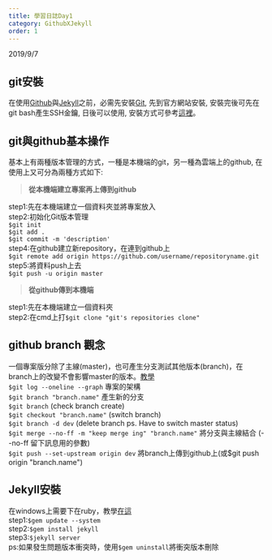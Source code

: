 ```yaml
---
title: 學習日誌Day1
category: GithubXJekyll
order: 1
---
```

2019/9/7

## **git安裝**  
在使用[Github](https://github.com)與[Jekyll](https://jekyllrb.com/)之前，必需先安裝[Git](https://git-scm.com/), 先到官方網站安裝, 安裝完後可先在git bash產生SSH金鑰, 日後可以使用, 安裝方式可參考[這裡](https://help.github.com/en/enterprise/2.15/user/articles/generating-a-new-ssh-key-and-adding-it-to-the-ssh-agent)。

## **git與github基本操作**  
基本上有兩種版本管理的方式，一種是本機端的git，另一種為雲端上的github, 在使用上又可分為兩種方式如下:

>**從本機端建立專案再上傳到github**

step1:先在本機端建立一個資料夾並將專案放入  
step2:初始化Git版本管理  
`$git init`  
`$git add .`  
`$git commit -m 'description'`  
step4:在github建立新repository，在連到github上  
`$git remote add origin https://github.com/username/repositoryname.git`  
step5:將資料push上去  
`$git push -u origin master`

>**從github傳到本機端**

step1:先在本機端建立一個資料夾  
step2:在cmd上打`$git clone "git's repositories clone"`  

## **github branch 觀念**  
一個專案版分除了主線(master)，也可產生分支測試其他版本(branch)，在branch上的改變不會影響master的版本。[教學](https://www.youtube.com/watch?v=68CMwz3wMRE)  
`$git log --oneline --graph` 專案的架構  
`$git branch "branch.name"` 產生新的分支  
`$git branch` (check branch create)  
`$git checkout "branch.name"` (switch branch)  
`$git branch -d dev` (delete branch ps. Have to switch master status)  
`$git merge --no-ff -m "keep merge ing" "branch.name"` 將分支與主線結合 (--no-ff 留下訊息用的參數)  
`$git push --set-upstream origin dev` 將branch上傳到github上(或$git push origin "branch.name")  

## **Jekyll安裝**  
在windows上需要下在ruby，教學[在這](https://wcc723.github.io/jekyll/2014/01/13/windows-jekyll-server/)  
step1:`$gem update --system`  
step2:`$gem install jekyll`  
step3:`$jekyll server`  
ps:如果發生問題版本衝突時，使用`$gem uninstall`將衝突版本刪除